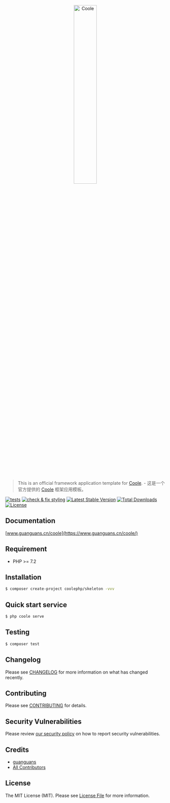 <p align="center"><img src="https://github.com/guanguans/coole/blob/main/docs/static/logo.png" width="38%" alt="Coole"></p>

> This is an official framework application template for [Coole](https://github.com/guanguans/coole). - 这是一个官方提供的 [Coole](https://github.com/guanguans/coole) 框架应用模板。

[![tests](https://github.com/coolephp/skeleton/actions/workflows/tests.yml/badge.svg)](https://github.com/coolephp/skeleton/actions/workflows/tests.yml)
[![check & fix styling](https://github.com/coolephp/skeleton/actions/workflows/php-cs-fixer.yml/badge.svg)](https://github.com/coolephp/skeleton/actions/workflows/php-cs-fixer.yml)
[![Latest Stable Version](https://poser.pugx.org/coolephp/skeleton/v)](//packagist.org/packages/coolephp/skeleton)
[![Total Downloads](https://poser.pugx.org/coolephp/skeleton/downloads)](//packagist.org/packages/coolephp/skeleton)
[![License](https://poser.pugx.org/coolephp/skeleton/license)](//packagist.org/packages/coolephp/skeleton)

## Documentation

[www.guanguans.cn/coole](https://www.guanguans.cn/coole/)

## Requirement

* PHP >= 7.2

## Installation

``` bash
$ composer create-project coolephp/skeleton -vvv
```

## Quick start service

``` php
$ php coole serve
```

## Testing

``` bash
$ composer test
```

## Changelog

Please see [CHANGELOG](CHANGELOG.md) for more information on what has changed recently.

## Contributing

Please see [CONTRIBUTING](.github/CONTRIBUTING.md) for details.

## Security Vulnerabilities

Please review [our security policy](../../security/policy) on how to report security vulnerabilities.

## Credits

* [guanguans](https://github.com/guanguans)
* [All Contributors](../../contributors)

## License

The MIT License (MIT). Please see [License File](LICENSE) for more information.
